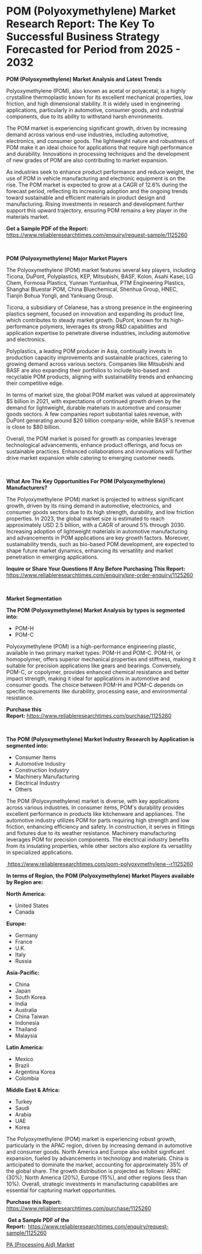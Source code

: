 <p><h1>POM (Polyoxymethylene) Market Research Report: The Key To Successful Business Strategy Forecasted for Period from 2025 - 2032</h1></p><p><strong>POM (Polyoxymethylene) Market Analysis and Latest Trends</strong></p>
<p><p>Polyoxymethylene (POM), also known as acetal or polyacetal, is a highly crystalline thermoplastic known for its excellent mechanical properties, low friction, and high dimensional stability. It is widely used in engineering applications, particularly in automotive, consumer goods, and industrial components, due to its ability to withstand harsh environments.</p><p>The POM market is experiencing significant growth, driven by increasing demand across various end-use industries, including automotive, electronics, and consumer goods. The lightweight nature and robustness of POM make it an ideal choice for applications that require high performance and durability. Innovations in processing techniques and the development of new grades of POM are also contributing to market expansion.</p><p>As industries seek to enhance product performance and reduce weight, the use of POM in vehicle manufacturing and electronic equipment is on the rise. The POM market is expected to grow at a CAGR of 12.6% during the forecast period, reflecting its increasing adoption and the ongoing trends toward sustainable and efficient materials in product design and manufacturing. Rising investments in research and development further support this upward trajectory, ensuring POM remains a key player in the materials market.</p></p>
<p><strong>Get a Sample PDF of the Report:&nbsp;</strong> <a href="https://www.reliableresearchtimes.com/enquiry/request-sample/1125260?utm_campaign=2096&utm_medium=2&utm_source=Github&utm_content=ia&utm_term=01022025&utm_id=pom-polyoxymethylene">https://www.reliableresearchtimes.com/enquiry/request-sample/1125260</a></p>
<p>&nbsp;</p>
<p><strong>POM (Polyoxymethylene) Major Market Players</strong></p>
<p><p>The Polyoxymethylene (POM) market features several key players, including Ticona, DuPont, Polyplastics, KEP, Mitsubishi, BASF, Kolon, Asahi Kasei, LG Chem, Formosa Plastics, Yunnan Yuntianhua, PTM Engineering Plastics, Shanghai Bluestar POM, China Bluechemical, Shenhua Group, HNEC, Tianjin Bohua Yongli, and Yankuang Group. </p><p>Ticona, a subsidiary of Celanese, has a strong presence in the engineering plastics segment, focused on innovation and expanding its product line, which contributes to steady market growth. DuPont, known for its high-performance polymers, leverages its strong R&D capabilities and application expertise to penetrate diverse industries, including automotive and electronics. </p><p>Polyplastics, a leading POM producer in Asia, continually invests in production capacity improvements and sustainable practices, catering to growing demand across various sectors. Companies like Mitsubishi and BASF are also expanding their portfolios to include bio-based and recyclable POM products, aligning with sustainability trends and enhancing their competitive edge.</p><p>In terms of market size, the global POM market was valued at approximately $5 billion in 2021, with expectations of continued growth driven by the demand for lightweight, durable materials in automotive and consumer goods sectors. A few companies report substantial sales revenue, with DuPont generating around $20 billion company-wide, while BASF's revenue is close to $80 billion. </p><p>Overall, the POM market is poised for growth as companies leverage technological advancements, enhance product offerings, and focus on sustainable practices. Enhanced collaborations and innovations will further drive market expansion while catering to emerging customer needs.</p></p>
<p>&nbsp;</p>
<p><strong>What Are The Key Opportunities For POM (Polyoxymethylene) Manufacturers?</strong></p>
<p><p>The Polyoxymethylene (POM) market is projected to witness significant growth, driven by its rising demand in automotive, electronics, and consumer goods sectors due to its high strength, durability, and low friction properties. In 2023, the global market size is estimated to reach approximately USD 2.5 billion, with a CAGR of around 5% through 2030. Increasing adoption of lightweight materials in automotive manufacturing and advancements in POM applications are key growth factors. Moreover, sustainability trends, such as bio-based POM development, are expected to shape future market dynamics, enhancing its versatility and market penetration in emerging applications.</p></p>
<p><strong>Inquire or Share Your Questions If Any Before Purchasing This Report:</strong> <a href="https://www.reliableresearchtimes.com/enquiry/pre-order-enquiry/1125260?utm_campaign=2096&utm_medium=2&utm_source=Github&utm_content=ia&utm_term=01022025&utm_id=pom-polyoxymethylene">https://www.reliableresearchtimes.com/enquiry/pre-order-enquiry/1125260</a></p>
<p>&nbsp;</p>
<p><strong>Market Segmentation</strong></p>
<p><strong>The POM (Polyoxymethylene) Market Analysis by types is segmented into:</strong></p>
<p><ul><li>POM-H</li><li>POM-C</li></ul></p>
<p><p>Polyoxymethylene (POM) is a high-performance engineering plastic, available in two primary market types: POM-H and POM-C. POM-H, or homopolymer, offers superior mechanical properties and stiffness, making it suitable for precision applications like gears and bearings. Conversely, POM-C, or copolymer, provides enhanced chemical resistance and better impact strength, making it ideal for applications in automotive and consumer goods. The choice between POM-H and POM-C depends on specific requirements like durability, processing ease, and environmental resistance.</p></p>
<p><strong>Purchase this Report:&nbsp;</strong><a href="https://www.reliableresearchtimes.com/purchase/1125260?utm_campaign=2096&utm_medium=2&utm_source=Github&utm_content=ia&utm_term=01022025&utm_id=pom-polyoxymethylene">https://www.reliableresearchtimes.com/purchase/1125260</a></p>
<p>&nbsp;</p>
<p><strong>The POM (Polyoxymethylene) Market Industry Research by Application is segmented into:</strong></p>
<p><ul><li>Consumer Items</li><li>Automotive Industry</li><li>Construction Industry</li><li>Machinery Manufacturing</li><li>Electrical Industry</li><li>Others</li></ul></p>
<p><p>The POM (Polyoxymethylene) market is diverse, with key applications across various industries. In consumer items, POM's durability provides excellent performance in products like kitchenware and appliances. The automotive industry utilizes POM for parts requiring high strength and low friction, enhancing efficiency and safety. In construction, it serves in fittings and fixtures due to its weather resistance. Machinery manufacturing leverages POM for precision components. The electrical industry benefits from its insulating properties, while other sectors also explore its versatility in specialized applications.</p></p>
<p><a href="https://www.reliableresearchtimes.com/pom-polyoxymethylene--r1125260?utm_campaign=2096&utm_medium=2&utm_source=Github&utm_content=ia&utm_term=01022025&utm_id=pom-polyoxymethylene">&nbsp;https://www.reliableresearchtimes.com/pom-polyoxymethylene--r1125260</a></p>
<p><strong>In terms of Region, the POM (Polyoxymethylene) Market Players available by Region are:</strong></p>
<p>
    <p> <strong> North America: </strong>
        <ul>
            <li>United States</li>
            <li>Canada</li>
        </ul>
        </p> 
    <p> <strong> Europe: </strong>
        <ul>
            <li>Germany</li>
            <li>France</li>
            <li>U.K.</li>
            <li>Italy</li>
            <li>Russia</li>
        </ul>
        </p> 
    <p> <strong> Asia-Pacific: </strong>
        <ul>
            <li>China</li>
            <li>Japan</li>
            <li>South Korea</li>
            <li>India</li>
            <li>Australia</li>
            <li>China Taiwan</li>
            <li>Indonesia</li>
            <li>Thailand</li>
            <li>Malaysia</li>
        </ul>
        </p> 
    <p> <strong> Latin America: </strong>
        <ul>
            <li>Mexico</li>
            <li>Brazil</li>
            <li>Argentina Korea</li>
            <li>Colombia</li>
        </ul>
        </p> 
    <p> <strong> Middle East & Africa: </strong>
        <ul>
            <li>Turkey</li>
            <li>Saudi</li>
            <li>Arabia</li>
            <li>UAE</li>
            <li>Korea</li>
        </ul>
    </p>
    </p>
<p><p>The Polyoxymethylene (POM) market is experiencing robust growth, particularly in the APAC region, driven by increasing demand in automotive and consumer goods. North America and Europe also exhibit significant expansion, fueled by advancements in technology and materials. China is anticipated to dominate the market, accounting for approximately 35% of the global share. The growth distribution is projected as follows: APAC (30%), North America (20%), Europe (15%), and other regions (less than 10%). Overall, strategic investments in manufacturing capabilities are essential for capturing market opportunities.</p></p>
<p><strong>Purchase this Report: </strong><a href="https://www.reliableresearchtimes.com/purchase/1125260?utm_campaign=2096&utm_medium=2&utm_source=Github&utm_content=ia&utm_term=01022025&utm_id=pom-polyoxymethylene">https://www.reliableresearchtimes.com/purchase/1125260</a></p>
<p>&nbsp;<strong>Get a Sample PDF of the Report:&nbsp;&nbsp;</strong><a href="https://www.reliableresearchtimes.com/enquiry/request-sample/1125260?utm_campaign=2096&utm_medium=2&utm_source=Github&utm_content=ia&utm_term=01022025&utm_id=pom-polyoxymethylene">https://www.reliableresearchtimes.com/enquiry/request-sample/1125260</a></p>
<p><strong></strong></p>
<p><p><a href="https://github.com/NarcisoFerry/Market-Research-Report-List-1/blob/main/pa-processing-aid-market.md?utm_campaign=2096&utm_medium=2&utm_source=Github&utm_content=ia&utm_term=01022025&utm_id=pom-polyoxymethylene">PA (Processing Aid) Market</a></p></p>